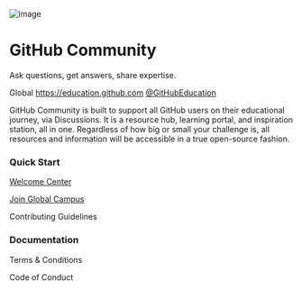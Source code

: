 ![image](https://user-images.githubusercontent.com/6633808/160689302-3fe5e5d4-ba24-4525-8ed1-a8351ccbc0ef.png)

# GitHub Community
Ask questions, get answers, share expertise.

Global	https://education.github.com	[@GitHubEducation](https://twitter.com/GitHubEducation)

GitHub Community is built to support all GitHub users on their educational journey, via Discussions. It is a resource hub, learning portal, and inspiration station, all in one. Regardless of how big or small your challenge is, all resources and information will be accessible in a true open-source fashion. 

### Quick Start

[Welcome Center](https://github.com/github-community/GitHub-Community/discussions)

[Join Global Campus](https://education.github.com/benefits?type=student) 

Contributing Guidelines


### Documentation

Terms & Conditions

Code of Conduct

